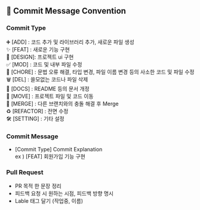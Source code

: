 ## 📜 Commit Message Convention
### Commit Type
➕ [ADD] : 코드 추가 및 라이브러리 추가, 새로운 파일 생성<br>
✨ [FEAT] : 새로운 기능 구현<br>
🌈 [DESIGN]: 프로젝트 ui 구현<br>
✅ [MOD] : 코드 및 내부 파일 수정<br>
🧱 [CHORE] : 문법 오류 해결, 타입 변경, 파일 이름 변경 등의 사소한 코드 및 파일 수정<br>
🗑 [DEL] : 쓸모없는 코드나 파일 삭제<br> 
📄 [DOCS] : README 등의 문서 개정<br>
🚚 [MOVE] : 프로젝트 파일 및 코드 이동<br>
🔀 [MERGE] : 다른 브랜치와의 충돌 해결 후 Merge<br>
♻ [REFACTOR] : 전면 수정<br>
🛠 [SETTING] : 기타 설정<br> 

### Commit Message
- [Commit Type] Commit Explanation <br>
ex ) [FEAT] 회원가입 기능 구현

### Pull Request
- PR 목적 한 문장 정리
- 피드백 요청 시 원하는 시점, 피드백 방향 명시
- Lable 태그 달기 (작업중, 이름)
